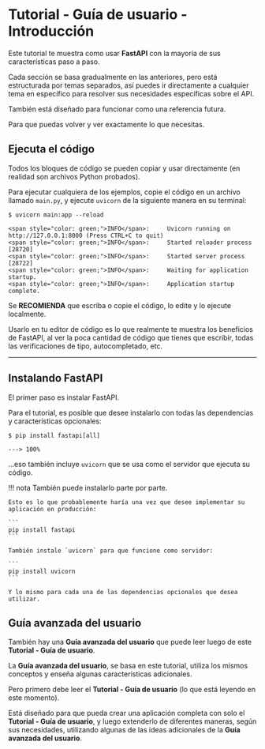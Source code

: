 # Tutorial - Guía de usuario - Introducción

Este tutorial te muestra como usar **FastAPI** con la mayoría de sus características paso a paso.

Cada sección se basa gradualmente en las anteriores, pero está estructurada por temas separados, así puedes ir directamente a cualquier tema en específico para resolver sus necesidades específicas sobre el API.

También está diseñado para funcionar como una referencia futura.

Para que puedas volver y ver exactamente lo que necesitas.

## Ejecuta el código

Todos los bloques de código se pueden copiar y usar directamente (en realidad son archivos Python probados).

Para ejecutar cualquiera de los ejemplos, copie el código en un archivo llamado `main.py`, y ejecute `uvicorn` de la siguiente manera en su terminal:

<div class="termy">

```console
$ uvicorn main:app --reload

<span style="color: green;">INFO</span>:     Uvicorn running on http://127.0.0.1:8000 (Press CTRL+C to quit)
<span style="color: green;">INFO</span>:     Started reloader process [28720]
<span style="color: green;">INFO</span>:     Started server process [28722]
<span style="color: green;">INFO</span>:     Waiting for application startup.
<span style="color: green;">INFO</span>:     Application startup complete.
```

</div>

Se **RECOMIENDA** que escriba o copie el código, lo edite y lo ejecute localmente.

Usarlo en tu editor de código es lo que realmente te muestra los beneficios de FastAPI, al ver la poca cantidad de código que tienes que escribir, todas las verificaciones de tipo, autocompletado, etc.

---

## Instalando FastAPI

El primer paso es instalar FastAPI.

Para el tutorial, es posible que desee instalarlo con todas las dependencias y características opcionales:

<div class="termy">

```console
$ pip install fastapi[all]

---> 100%
```

</div>

...eso también incluye `uvicorn` que se usa como el servidor que ejecuta su código.

!!! nota
    También puede instalarlo parte por parte.

    Esto es lo que probablemente haría una vez que desee implementar su aplicación en producción:

    ```
    pip install fastapi
    ```

    También instale `uvicorn` para que funcione como servidor:

    ```
    pip install uvicorn
    ```

    Y lo mismo para cada una de las dependencias opcionales que desea utilizar.

## Guía avanzada del usuario 

También hay una **Guía avanzada del usuario** que puede leer luego de este  **Tutorial - Guía de usuario**.

La **Guía avanzada del usuario**, se basa en este tutorial, utiliza los mismos conceptos y enseña algunas características adicionales.

Pero primero debe leer el **Tutorial - Guía de usuario** (lo que está leyendo en este momento).

Está diseñado para que pueda crear una aplicación completa con solo el **Tutorial - Guía de usuario**, y luego extenderlo de diferentes maneras, según sus necesidades, utilizando algunas de las ideas adicionales de la **Guía avanzada del usuario**.
